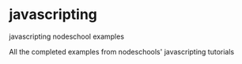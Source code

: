 # javascripting
javascripting nodeschool examples

All the completed examples from nodeschools' javascripting tutorials

